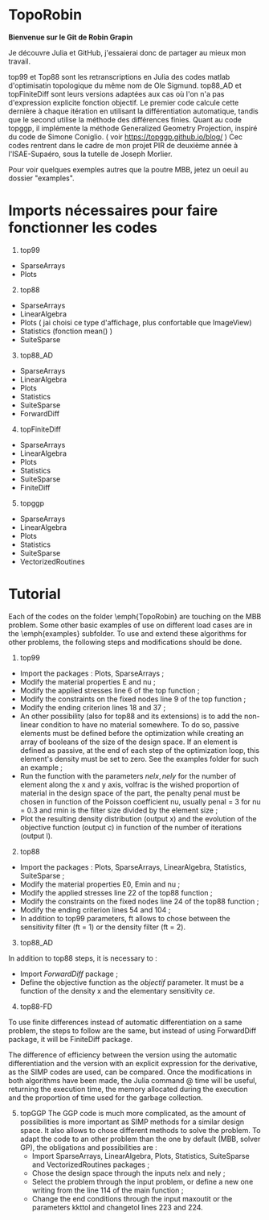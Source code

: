 # TopoRobin

**Bienvenue sur le Git de Robin Grapin**

Je découvre Julia et GitHub, j'essaierai donc de partager au mieux mon travail.

top99 et Top88 sont les retranscriptions en Julia des codes matlab d'optimisatin topologique du même nom de Ole Sigmund.
top88_AD et topFiniteDiff sont leurs versions adaptées aux cas où l'on n'a pas d'expression explicite fonction objectif. Le premier code calcule cette dernière à chaque itération en utilisant la différentiation automatique, tandis que le second utilise la méthode des différences finies.
Quant au code topggp, il implémente la méthode Generalized Geometry Projection, inspiré du code de Simone Coniglio.
( voir https://topggp.github.io/blog/ )
Cec codes rentrent dans le cadre de mon projet PIR de deuxième année à l'ISAE-Supaéro, sous la tutelle de Joseph Morlier.

Pour voir quelques exemples autres que la poutre MBB, jetez un oeuil au dossier "examples".

# Imports nécessaires pour faire fonctionner les codes

1. top99
  + SparseArrays
  + Plots
2. top88
  + SparseArrays
  + LinearAlgebra
  + Plots  ( jai choisi ce type d'affichage, plus confortable que ImageView)
  + Statistics (fonction mean() )
  + SuiteSparse
3. top88_AD
  + SparseArrays
  + LinearAlgebra
  + Plots  
  + Statistics 
  + SuiteSparse
  + ForwardDiff
4. topFiniteDiff
  + SparseArrays
  + LinearAlgebra
  + Plots 
  + Statistics 
  + SuiteSparse
  + FiniteDiff
5. topggp
+ SparseArrays
+ LinearAlgebra
+ Plots
+ Statistics
+ SuiteSparse
+ VectorizedRoutines

# Tutorial

Each of the codes on the folder \emph{TopoRobin} are touching on the MBB problem. Some other basic examples of use on different load cases are in the \emph{examples} subfolder. To use and extend these algorithms for other problems, the following steps and modifications should be done.

1. top99
 + Import the packages : Plots, SparseArrays ;
+ Modify the material properties E and nu ;
+ Modify the applied stresses line 6 of the top function ;
+ Modify the constraints on the fixed nodes line 9 of the top function ;
+ Modify the ending criterion lines 18 and 37 ;
+ An other possibility (also for top88 and its extensions) is to add the non-linear condition to have no material somewhere. To do so, passive elements must be defined before the optimization while creating an array of booleans of the size of the design space. If an element is defined as passive, at the end of each step of the optimization loop, this element's density must be set to zero. See the examples folder for such an example ;
+ Run the function with the parameters $nelx, nely$ for the number of element along the x and y axis, volfrac is the wished proportion of material in the design space of the part, the penalty penal must be chosen in function of the Poisson coefficient nu, usually penal = 3 for nu = 0.3 and rmin is the filter size divided by the element size ;
+ Plot the resulting density distribution (output x) and the evolution of the objective function (output c) in function of the number of iterations (output l).

2. top88

+ Import the packages : Plots, SparseArrays, LinearAlgebra, Statistics, SuiteSparse ;
+ Modify the material properties E0, Emin and nu ;
+ Modify the applied stresses line 22 of the top88 function ;
+ Modify the constraints on the fixed nodes line 24 of the top88 function ;
+ Modify the ending criterion lines 54 and 104 ;
+ In addition to top99 parameters, ft allows to chose between the sensitivity filter (ft = 1) or the density filter (ft = 2).

3. top88_AD


In addition to top88 steps, it is necessary to :
+ Import $ForwardDiff$ package ;
+ Define the objective function as the $objectif$ parameter. It must be a function of the density x and the elementary sensitivity $ce$.

4. top88-FD

To use finite differences instead of automatic differentiation on a same problem, the steps to follow are the same, but instead of using ForwardDiff package, it will be FiniteDiff package.

The difference of efficiency between the version using the automatic differentiation and the version with an explicit expression for the derivative, as the SIMP codes are used, can be compared. Once the modifications in both algorithms have been made, the Julia command @ time will be useful, returning the execution time, the memory allocated during the execution and the proportion of time used for the garbage collection.

5. topGGP
The GGP code is much more complicated, as the amount of possibilities is more important as SIMP methods for a similar design space. It also allows to chose different methods to solve the problem. To adapt the code to an other problem than the one by default (MBB, solver GP), the obligations and possibilities are :
    + Import SparseArrays, LinearAlgebra, Plots, Statistics, SuiteSparse and VectorizedRoutines packages ;
    + Chose the design space through the inputs nelx and nely ;
    + Select the problem through the input problem, or define a new one writing from the line 114 of the main function ;
    + Change the end conditions through the input maxoutit or the parameters kkttol and changetol lines 223 and 224.

